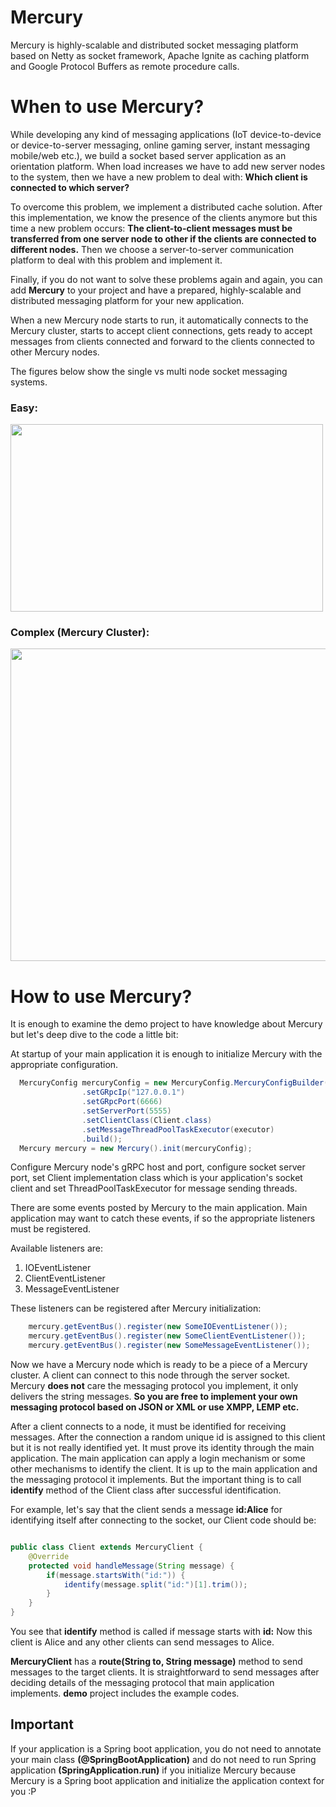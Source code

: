 # Mercury
Mercury is highly-scalable and distributed socket messaging platform based on Netty as socket framework, Apache Ignite as caching platform and Google Protocol Buffers as remote procedure calls.

# When to use Mercury?
While developing any kind of messaging applications (IoT device-to-device or device-to-server messaging, online gaming server, instant messaging mobile/web etc.), we build a socket based server application as an orientation platform. When load increases we have to add new server nodes to the system, then we have a new problem to deal with: **Which client is connected to which server?**

To overcome this problem, we implement a distributed cache solution. After this implementation, we know the presence of the clients anymore but this time a new problem occurs: **The client-to-client messages must be transferred from one server node to other if the clients are connected to different nodes.**  Then we choose a server-to-server communication platform to deal with this problem and implement it.

Finally, if you do not want to solve these problems again and again, you can add **Mercury** to your project and have a prepared, highly-scalable and distributed messaging platform for your new application. 

When a new Mercury node starts to run, it automatically connects to the Mercury cluster, starts to accept client connections, gets ready to accept messages from clients connected and forward to the clients connected to other Mercury nodes.

The figures below show the single vs multi node socket messaging systems.

### Easy:
<img src="https://preview.ibb.co/mCT3Ud/Screen_Shot_2018_06_12_at_16_14_22.png" width="500" height="300">

### Complex (Mercury Cluster):
<img src="https://preview.ibb.co/euucqJ/Screen_Shot_2018_06_13_at_14_04_11.png" width="800" height="500">

# How to use Mercury?

It is enough to examine the demo project to have knowledge about Mercury but let's deep dive to the code a little bit:

At startup of your main application it is enough to initialize Mercury with the appropriate configuration.

```java
  MercuryConfig mercuryConfig = new MercuryConfig.MercuryConfigBuilder()
				.setGRpcIp("127.0.0.1")
				.setGRpcPort(6666)
				.setServerPort(5555)
				.setClientClass(Client.class)
				.setMessageThreadPoolTaskExecutor(executor)
				.build();
  Mercury mercury = new Mercury().init(mercuryConfig);
```

Configure Mercury node's gRPC host and port, configure socket server port, set Client implementation class which is your application's socket client and set ThreadPoolTaskExecutor for message sending threads.

There are some events posted by Mercury to the main application. Main application may want to catch these events, if so the appropriate listeners must be registered. 

Available listeners are:

1. IOEventListener
2. ClientEventListener
3. MessageEventListener

These listeners can be registered after Mercury initialization:

```java
    mercury.getEventBus().register(new SomeIOEventListener());
    mercury.getEventBus().register(new SomeClientEventListener());
    mercury.getEventBus().register(new SomeMessageEventListener());
```

Now we have a Mercury node which is ready to be a piece of a Mercury cluster. A client can connect to this node through the server socket. Mercury **does not** care the messaging protocol you implement, it only delivers the string messages. **So you are free to implement your own messaging protocol based on JSON or XML or use XMPP, LEMP etc.**

After a client connects to a node, it must be identified for receiving messages. After the connection a random unique id is assigned to this client but it is not really identified yet. It must prove its identity through the main application. The main application can apply a login mechanism or some other mechanisms to identify the client. It is up to the main application and the messaging protocol it implements. But the important thing is to call **identify** method of the Client class after successful identification. 

For example, let's say that the client sends a message **id:Alice** for identifying itself after connecting to the socket, our Client code should be:

```java

public class Client extends MercuryClient {
    @Override
    protected void handleMessage(String message) {
        if(message.startsWith("id:")) {
            identify(message.split("id:")[1].trim());
        } 
    }
}
```

You see that **identify** method is called if message starts with **id:** Now this client is Alice and any other clients can send messages to Alice. 

**MercuryClient** has a **route(String to, String message)** method to send messages to the target clients. It is straightforward to send messages after deciding details of the messaging protocol that main application implements. **demo** project includes the example codes.

## Important
If your application is a Spring boot application, you do not need to annotate your main class **(@SpringBootApplication)** and do not need to run Spring application **(SpringApplication.run)** if you initialize Mercury because Mercury is a Spring boot application and initialize the application context for you :P

